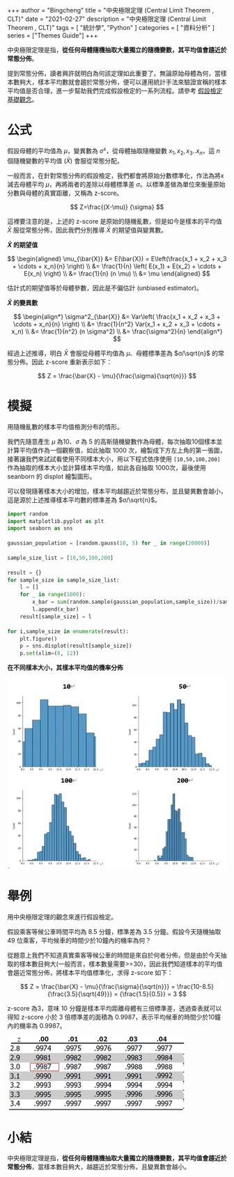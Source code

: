 +++
author = "Bingcheng"
title = "中央極限定理 (Central Limit Theorem , CLT)"
date = "2021-02-27"
description = "中央極限定理 (Central Limit Theorem , CLT)"
tags = [
    "統計學",
    "Python"
]
categories = [
    "資料分析"
]
series = ["Themes Guide"]
+++

中央極限定理是指，**從任何母體隨機抽取大量獨立的隨機變數，其平均值會趨近於常態分佈**。
<!--more-->

提到常態分佈，讀者興許就明白為何該定理如此重要了。無論原始母體為何，當樣本數夠大，樣本平均數就會趨於常態分佈，便可以運用統計手法來驗證宣稱的樣本平均值是否合理，進一步幫助我們完成假設檢定的一系列流程。請參考 [假設檢定基礎觀念](/post/hypothesis-test)。

# 公式

假設母體的平均值為 $μ$，變異數為 $σ²$，從母體抽取隨機變數 $x_1, x_2, x_3..x_n$，這 $n$ 個隨機變數的平均值 ($\bar{X}$) 會服從常態分配。

一般而言，在針對常態分佈的假設檢定，我們都會將原始分數標準化，作法為將x減去母體平均 $μ$，再將兩者的差除以母體標準差 $σ$。以標準差做為單位來衡量原始分數與母體的真實距離，又稱為 z-score。

$$ Z=\frac{(X-\mu)} {\sigma} $$

這裡要注意的是，上述的 z-score 是原始的隨機亂數，但是如今是樣本的平均值 $\bar{X}$ 服從常態分佈，因此我們分別推導 $\bar{X}$ 的期望值與變異數。

**$\bar{X}$ 的期望值**

$$
\begin{aligned}
\mu_{\bar{X}} &= E(\bar{X}) = E\left(\frac{x_1 + x_2 + x_3 + \cdots + x_n}{n} \right) \\
&= \frac{1}{n} \left( E(x_1) + E(x_2) + \cdots + E(x_n) \right) \\
&= \frac{1}{n} (n \mu) \\
&= \mu
\end{aligned}
$$

估計式的期望值等於母體參數，因此是不偏估計 (unbiased estimator)。

**$\bar{X}$ 的變異數**

$$
\begin{align*}
\sigma^2_{\bar{X}} &= Var\left( \frac{x_1 + x_2 + x_3 + \cdots + x_n}{n} \right) \\
&= \frac{1}{n^2} Var(x_1 + x_2 + x_3 + \cdots + x_n) \\
&= \frac{1}{n^2} (n \sigma^2) \\
&= \frac{\sigma^2}{n}
\end{align*}
$$

經過上述推導，明白 $\bar{X}$ 會服從母體平均值為 $μ$、母體標準差為 $σ/\sqrt{n}$ 的常態分佈。因此 z-score 重新表示如下：

$$
Z = \frac{\bar{X} - \mu}{\frac{\sigma}{\sqrt{n}}}
$$

# 模擬

用隨機亂數的樣本平均值檢測分布的情形。

我們先隨意產生 $μ$ 為10、$σ$ 為 5 的高斯隨機變數作為母體，每次抽取10個樣本並計算平均值作為一個觀察值，如此抽取 1000 次，繪製成下方左上角的第一張圖，接著讓我們來試試看使用不同樣本大小，用以下程式依序使用 `[10,50,100,200]` 作為抽取的樣本大小並計算樣本平均值，如此各自抽取 1000次，最後使用 seanborn 的 displot 繪製圖形。

可以發現隨著樣本大小的增加，樣本平均越趨近於常態分布，並且變異數會越小，這是源於上述推導樣本平均數的標準差為 $σ/\sqrt{n}$。

```Python
import random
import matplotlib.pyplot as plt
import seaborn as sns

gaussian_population = [random.gauss(10, 5) for _ in range(20000)]

sample_size_list = [10,50,100,200]

result = {}
for sample_size in sample_size_list:
    l = []
    for _ in range(1000):
        x_bar = sum(random.sample(gaussian_population,sample_size))/sample_size
        l.append(x_bar)
    result[sample_size] = l

for i,sample_size in enumerate(result):
    plt.figure()
    p = sns.displot(result[sample_size])
    p.set(xlim=(8, 12))
```

**在不同樣本大小，其樣本平均值的機率分佈**

![alt text](image-2.png)

# 舉例

用中央極限定理的觀念來進行假設檢定。

假設乘客等候公車時間平均為 8.5 分鐘，標準差為 3.5 分鐘。假設今天隨機抽取 49 位乘客，平均候車的時間少於10鐘內的機率為何？

從題意上我們不知道真實乘客等候公車的時間是來自於何者分佈，但是由於今天抽取的樣本數目夠大(一般而言，樣本數量需要>=30)，因此我們知道樣本的平均值會趨近常態分佈，將樣本平均值標準化，求得 z-score 如下：

$$
Z = \frac{\bar{X} - \mu}{\frac{\sigma}{\sqrt{n}}} =  \frac{10-8.5}{\frac{3.5}{\sqrt{49}}} = {\frac{1.5}{0.5}} = 3
$$

z-score 為3，意味 10 分鐘是樣本平均距離母體有三倍標準差，透過查表就可以得知 z-score 小於 3 倍標準差的面積為 0.9987，表示平均候車的時間少於10鐘內的機率為 0.9987。

![alt text](image.png)

# 小結

中央極限定理是指，**從任何母體隨機抽取大量獨立的隨機變數，其平均值會趨近於常態分佈**，當樣本數目夠大，越趨近於常態分佈，且變異數會越小。